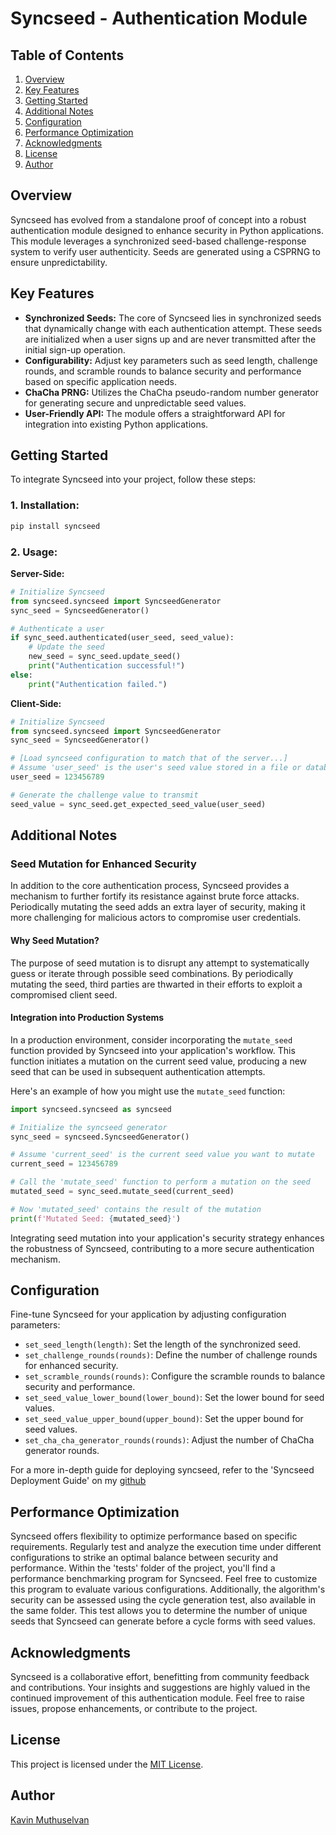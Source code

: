 # Syncseed - Authentication Module

## Table of Contents

1. [Overview](#overview)
2. [Key Features](#key-features)
3. [Getting Started](#getting-started)
4. [Additional Notes](#additional-notes)
6. [Configuration](#configuration)
7. [Performance Optimization](#performance-optimization)
8. [Acknowledgments](#acknowledgments)
9. [License](#license)
10. [Author](#author)


## Overview

Syncseed has evolved from a standalone proof of concept into a robust authentication module designed to enhance security in Python applications. This module leverages a synchronized seed-based challenge-response system to verify user authenticity. Seeds are generated using a CSPRNG to ensure unpredictability.

## Key Features

- **Synchronized Seeds:** The core of Syncseed lies in synchronized seeds that dynamically change with each authentication attempt. These seeds are initialized when a user signs up and are never transmitted after the initial sign-up operation.
- **Configurability:** Adjust key parameters such as seed length, challenge rounds, and scramble rounds to balance security and performance based on specific application needs.
- **ChaCha PRNG:** Utilizes the ChaCha pseudo-random number generator for generating secure and unpredictable seed values.
- **User-Friendly API:** The module offers a straightforward API for integration into existing Python applications.


## Getting Started

To integrate Syncseed into your project, follow these steps:

### 1. Installation:
   ```bash
   pip install syncseed
   ```

### 2. Usage:

**Server-Side:**

```python
# Initialize Syncseed
from syncseed.syncseed import SyncseedGenerator
sync_seed = SyncseedGenerator()

# Authenticate a user
if sync_seed.authenticated(user_seed, seed_value):
    # Update the seed
    new_seed = sync_seed.update_seed()
    print("Authentication successful!")
else:
    print("Authentication failed.")
```

**Client-Side:**

```python
# Initialize Syncseed
from syncseed.syncseed import SyncseedGenerator
sync_seed = SyncseedGenerator()

# [Load syncseed configuration to match that of the server...]
# Assume 'user_seed' is the user's seed value stored in a file or database
user_seed = 123456789

# Generate the challenge value to transmit
seed_value = sync_seed.get_expected_seed_value(user_seed)
```

## Additional Notes

### Seed Mutation for Enhanced Security

In addition to the core authentication process, Syncseed provides a mechanism to further fortify its resistance against brute force attacks. Periodically mutating the seed adds an extra layer of security, making it more challenging for malicious actors to compromise user credentials.

#### Why Seed Mutation?

The purpose of seed mutation is to disrupt any attempt to systematically guess or iterate through possible seed combinations. By periodically mutating the seed, third parties are thwarted in their efforts to exploit a compromised client seed.

#### Integration into Production Systems

In a production environment, consider incorporating the `mutate_seed` function provided by Syncseed into your application's workflow. This function initiates a mutation on the current seed value, producing a new seed that can be used in subsequent authentication attempts.

Here's an example of how you might use the `mutate_seed` function:

```python
import syncseed.syncseed as syncseed

# Initialize the syncseed generator
sync_seed = syncseed.SyncseedGenerator()

# Assume 'current_seed' is the current seed value you want to mutate
current_seed = 123456789

# Call the 'mutate_seed' function to perform a mutation on the seed
mutated_seed = sync_seed.mutate_seed(current_seed)

# Now 'mutated_seed' contains the result of the mutation
print(f'Mutated Seed: {mutated_seed}')
```

Integrating seed mutation into your application's security strategy enhances the robustness of Syncseed, contributing to a more secure authentication mechanism.

## Configuration

Fine-tune Syncseed for your application by adjusting configuration parameters:

- `set_seed_length(length)`: Set the length of the synchronized seed.
- `set_challenge_rounds(rounds)`: Define the number of challenge rounds for enhanced security.
- `set_scramble_rounds(rounds)`: Configure the scramble rounds to balance security and performance.
- `set_seed_value_lower_bound(lower_bound)`: Set the lower bound for seed values.
- `set_seed_value_upper_bound(upper_bound)`: Set the upper bound for seed values.
- `set_cha_cha_generator_rounds(rounds)`: Adjust the number of ChaCha generator rounds.

For a more in-depth guide for deploying syncseed, refer to the 'Syncseed Deployment Guide' on my [github](https://github.com/Lycanthropy3301/syncseed)

## Performance Optimization

Syncseed offers flexibility to optimize performance based on specific requirements. Regularly test and analyze the execution time under different configurations to strike an optimal balance between security and performance. Within the 'tests' folder of the project, you'll find a performance benchmarking program for Syncseed. Feel free to customize this program to evaluate various configurations. Additionally, the algorithm's security can be assessed using the cycle generation test, also available in the same folder. This test allows you to determine the number of unique seeds that Syncseed can generate before a cycle forms with seed values.

## Acknowledgments

Syncseed is a collaborative effort, benefitting from community feedback and contributions. Your insights and suggestions are highly valued in the continued improvement of this authentication module. Feel free to raise issues, propose enhancements, or contribute to the project.

## License

This project is licensed under the [MIT License](LICENSE).

## Author

[Kavin Muthuselvan](https://github.com/Lycanthropy3301)

